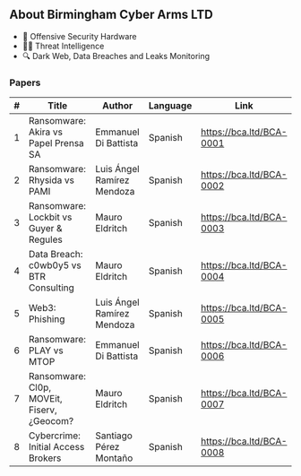 ## About Birmingham Cyber Arms LTD

- 🦾 Offensive Security Hardware 
- 🕵️‍♂️ Threat Intelligence 
- 🔍 Dark Web, Data Breaches and Leaks Monitoring 

### Papers
|#| Title | Author | Language | Link |
|---|---|---|---|---|
| 1 | Ransomware: Akira vs Papel Prensa SA | Emmanuel Di Battista | Spanish | https://bca.ltd/BCA-0001 |
| 2 | Ransomware: Rhysida vs PAMI | Luis Ángel Ramírez Mendoza | Spanish | https://bca.ltd/BCA-0002 |
| 3 | Ransomware: Lockbit vs Guyer & Regules | Mauro Eldritch | Spanish | https://bca.ltd/BCA-0003 |
| 4 | Data Breach: c0wb0y5 vs BTR Consulting | Mauro Eldritch | Spanish | https://bca.ltd/BCA-0004 |
| 5 | Web3: Phishing | Luis Ángel Ramírez Mendoza | Spanish | https://bca.ltd/BCA-0005 |
| 6 | Ransomware: PLAY vs MTOP | Emmanuel Di Battista | Spanish | https://bca.ltd/BCA-0006 |
| 7 | Ransomware: Cl0p, MOVEit, Fiserv, ¿Geocom? | Mauro Eldritch | Spanish | https://bca.ltd/BCA-0007 |
| 8 | Cybercrime: Initial Access Brokers | Santiago Pérez Montaño | Spanish | https://bca.ltd/BCA-0008 |
